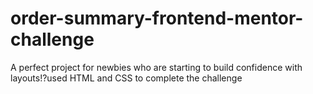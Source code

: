 # order-summary-frontend-mentor-challenge
A perfect project for newbies who are starting to build confidence with layouts!?used  HTML and CSS to complete the challenge 
